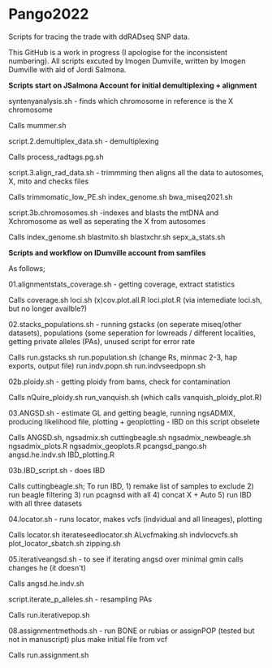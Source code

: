 # Pango2022

Scripts for tracing the trade with ddRADseq SNP data.

This GitHub is a work in progress (I apologise for the inconsistent numbering). All scripts excuted by Imogen Dumville, written by Imogen Dumville with aid of Jordi Salmona. 

**Scripts start on JSalmona Account for initial demultiplexing + alignment**

syntenyanalysis.sh - finds which chromosome in reference is the X chromosome

  Calls mummer.sh

script.2.demultiplex_data.sh - demultiplexing

  Calls process_radtags.pg.sh
  
script.3.align_rad_data.sh - trimmming then aligns all the data to autosomes, X, mito and checks files

  Calls trimmomatic_low_PE.sh index_genome.sh bwa_miseq2021.sh 

script.3b.chromosomes.sh -indexes and blasts the mtDNA and Xchromosome as well as seperating the X from autosomes

  Calls index_genome.sh blastmito.sh blastxchr.sh sepx_a_stats.sh



**Scripts and workflow on IDumville account from samfiles**

As follows;

01.alignmentstats_coverage.sh - getting coverage, extract statistics

  Calls coverage.sh loci.sh (x)cov.plot.all.R loci.plot.R (via intemediate loci.sh, but no longer availble?)
  
02.stacks_populations.sh - running gstacks (on seperate miseq/other datasets), populations (some seperation for lowreads / different localities, getting private alleles (PAs), unused script for error rate

  Calls run.gstacks.sh run.population.sh (change Rs, minmac 2-3, hap exports, output file) run.indv.popn.sh run.indvseedpopn.sh
  
02b.ploidy.sh - getting ploidy from bams, check for contamination

  Calls nQuire_ploidy.sh run_vanquish.sh (which calls vanquish_ploidy_plot.R)
  
03.ANGSD.sh - estimate GL and getting beagle, running ngsADMIX, producing likelihood file, plotting + geoplotting - IBD on this script obselete

  Calls ANGSD.sh, ngsadmix.sh cuttingbeagle.sh ngsadmix_newbeagle.sh  ngsadmix_plots.R ngsadmix_geoplots.R pcangsd_pango.sh angsd.he.indv.sh IBD_plotting.R

03b.IBD_script.sh - does IBD 

  Calls cuttingbeagle.sh; To run IBD, 1) remake list of samples to exclude 2) run beagle filtering 3) run pcagnsd with all 4) concat X + Auto 5) run IBD with all three datasets

04.locator.sh - runs locator, makes vcfs (indvidual and all lineages), plotting

  Calls locator.sh iterateseedlocator.sh ALvcfmaking.sh indvlocvcfs.sh plot_locator_sbatch.sh zipping.sh
  
05.iterativeangsd.sh - to see if iterating angsd over minimal gmin calls changes he (it doesn't)

  Calls angsd.he.indv.sh
  
script.iterate_p_alleles.sh - resampling PAs

  Calls run.iterativepop.sh

  
08.assignmentmethods.sh - run BONE or rubias or assignPOP (tested but not in manuscript) plus make initial file from vcf

  Calls run.assignment.sh
  

